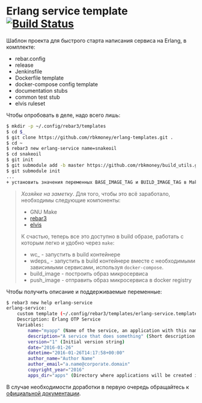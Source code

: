 # Erlang service template [![Build Status](http://ci.rbkmoney.com/buildStatus/icon?job=rbkmoney_private/erlang-service-template/master)](http://ci.rbkmoney.com/job/rbkmoney_private/view/Erlang/job/erlang-service-template/job/master/)


Шаблон проекта для быстрого старта написания сервиса на Erlang, в комплекте:

 - rebar.config
 - release
 - Jenkinsfile
 - Dockerfile template
 - docker-compose config template
 - documentation stubs
 - common test stub
 - elvis ruleset

Чтобы опробовать в деле, надо всего лишь:

```bash
$ mkdir -p ~/.config/rebar3/templates
$ cd $_
$ git clone https://github.com/rbkmoney/erlang-templates.git .
$ cd ~
$ rebar3 new erlang-service name=snakeoil
$ cd snakeoil
$ git init
$ git submodule add -b master https://github.com/rbkmoney/build_utils.git build_utils
$ git submodule init
...
+ установить значения переменных BASE_IMAGE_TAG и BUILD_IMAGE_TAG в Makefile
```

> _Хозяйке на заметку_. Для того, чтобы это всё заработало, необходимы следующие компоненты:
>
>  * GNU Make
>  * [rebar3](http://www.rebar3.org/)
>  * [elvis](https://github.com/inaka/elvis/releases)
>
> К счастью, теперь все это доступно в build образе, работать с которым легко и удобно через `make`:
>  * wc_<target> - запустить в build контейнере
>  * wdeps_<target> - запустить в build контейнере вместе с необходимыми зависимыми сервисами, используя `docker-compose`.
>  * build_image - построить образ микросервиса
>  * push_image - отправить образ микросервиса в docker registry

Чтобы получить описание и поддерживаемые переменные:

```bash
$ rebar3 new help erlang-service
erlang-service:
    custom template (~/.config/rebar3/templates/erlang-service.template)
    Description: Erlang OTP Service
    Variables:
        name="myapp" (Name of the service, an application with this name will also be created)
        description="A service that does something" (Short description of purpose of the service)
        version="1" (Initial version string)
        date="2016-01-26"
        datetime="2016-01-26T14:17:58+00:00"
        author_name="Author Name"
        author_email="a.name@corporate.domain"
        copyright_year="2016"
        apps_dir="apps" (Directory where applications will be created if needed)
```

В случае необходимости доработки в первую очередь обращайтесь к [официальной документации](http://rebar3.org/docs/tutorials/templates/).
